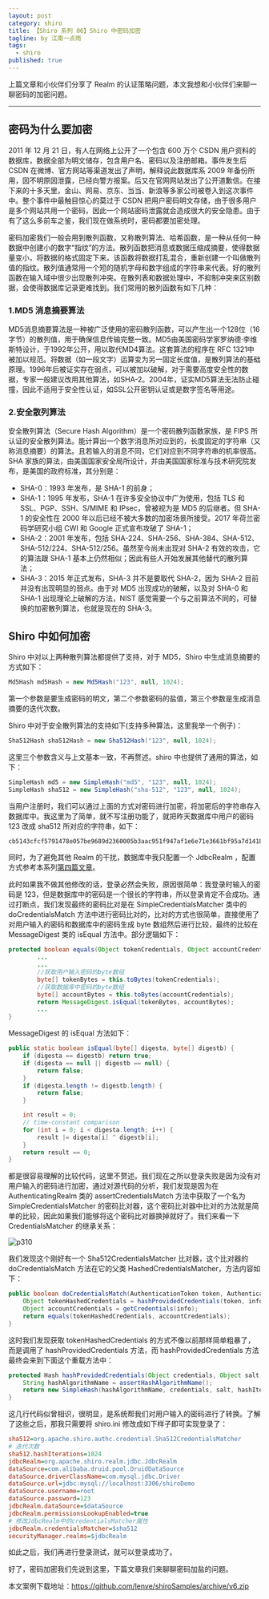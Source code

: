 ```yaml
---
layout: post
category: shiro
title: 【Shiro 系列 06】Shiro 中密码加密
tagline: by 江南一点雨
tags:
  - shiro
published: true
---
```


上篇文章和小伙伴们分享了 Realm 的认证策略问题，本文我想和小伙伴们来聊一聊密码的加密问题。

<!--more-->

---

## 密码为什么要加密

2011 年 12 月 21 日，有人在网络上公开了一个包含 600 万个 CSDN 用户资料的数据库，数据全部为明文储存，包含用户名、密码以及注册邮箱。事件发生后 CSDN 在微博、官方网站等渠道发出了声明，解释说此数据库系 2009 年备份所用，因不明原因泄露，已经向警方报案。后又在官网网站发出了公开道歉信。在接下来的十多天里，金山、网易、京东、当当、新浪等多家公司被卷入到这次事件中。整个事件中最触目惊心的莫过于 CSDN 把用户密码明文存储，由于很多用户是多个网站共用一个密码，因此一个网站密码泄露就会造成很大的安全隐患。由于有了这么多前车之鉴，我们现在做系统时，密码都要加密处理。

密码加密我们一般会用到散列函数，又称散列算法、哈希函数，是一种从任何一种数据中创建小的数字“指纹”的方法。散列函数把消息或数据压缩成摘要，使得数据量变小，将数据的格式固定下来。该函数将数据打乱混合，重新创建一个叫做散列值的指纹。散列值通常用一个短的随机字母和数字组成的字符串来代表。好的散列函数在输入域中很少出现散列冲突。在散列表和数据处理中，不抑制冲突来区别数据，会使得数据库记录更难找到。我们常用的散列函数有如下几种：

### 1.MD5 消息摘要算法

MD5消息摘要算法是一种被广泛使用的密码散列函数，可以产生出一个128位（16字节）的散列值，用于确保信息传输完整一致。MD5由美国密码学家罗纳德·李维斯特设计，于1992年公开，用以取代MD4算法。这套算法的程序在 RFC 1321中被加以规范。将数据（如一段文字）运算变为另一固定长度值，是散列算法的基础原理。1996年后被证实存在弱点，可以被加以破解，对于需要高度安全性的数据，专家一般建议改用其他算法，如SHA-2。2004年，证实MD5算法无法防止碰撞，因此不适用于安全性认证，如SSL公开密钥认证或是数字签名等用途。

### 2.安全散列算法

安全散列算法（Secure Hash Algorithm）是一个密码散列函数家族，是 FIPS 所认证的安全散列算法。能计算出一个数字消息所对应到的，长度固定的字符串（又称消息摘要）的算法。且若输入的消息不同，它们对应到不同字符串的机率很高。SHA 家族的算法，由美国国家安全局所设计，并由美国国家标准与技术研究院发布，是美国的政府标准，其分别是：

- SHA-0：1993 年发布，是 SHA-1 的前身；
- SHA-1：1995 年发布，SHA-1 在许多安全协议中广为使用，包括 TLS 和 SSL、PGP、SSH、S/MIME 和 IPsec，曾被视为是 MD5 的后继者。但 SHA-1 的安全性在 2000 年以后已经不被大多数的加密场景所接受。2017 年荷兰密码学研究小组 CWI 和 Google 正式宣布攻破了 SHA-1；
- SHA-2：2001 年发布，包括 SHA-224、SHA-256、SHA-384、SHA-512、SHA-512/224、SHA-512/256。虽然至今尚未出现对 SHA-2 有效的攻击，它的算法跟 SHA-1 基本上仍然相似；因此有些人开始发展其他替代的散列算法；
- SHA-3：2015 年正式发布，SHA-3 并不是要取代 SHA-2，因为 SHA-2 目前并没有出现明显的弱点。由于对 MD5 出现成功的破解，以及对 SHA-0 和 SHA-1 出现理论上破解的方法，NIST 感觉需要一个与之前算法不同的，可替换的加密散列算法，也就是现在的 SHA-3。

## Shiro 中如何加密

Shiro 中对以上两种散列算法都提供了支持，对于 MD5，Shiro 中生成消息摘要的方式如下：

```java
Md5Hash md5Hash = new Md5Hash("123", null, 1024);
```

第一个参数是要生成密码的明文，第二个参数密码的盐值，第三个参数是生成消息摘要的迭代次数。

Shiro 中对于安全散列算法的支持如下(支持多种算法，这里我举一个例子)：

```java
Sha512Hash sha512Hash = new Sha512Hash("123", null, 1024);
```

这里三个参数含义与上文基本一致，不再赘述。shiro 中也提供了通用的算法，如下：

```java
SimpleHash md5 = new SimpleHash("md5", "123", null, 1024);
SimpleHash sha512 = new SimpleHash("sha-512", "123", null, 1024);
```

当用户注册时，我们可以通过上面的方式对密码进行加密，将加密后的字符串存入数据库中。我这里为了简单，就不写注册功能了，就把昨天数据库中用户的密码 123 改成 sha512 所对应的字符串，如下：

```java
cb5143cfcf5791478e057be9689d2360005b3aac951f947af1e6e71e3661bf95a7d14183dadfb0967bd6338eb4eb2689e9c227761e1640e6a033b8725fabc783
```

同时，为了避免其他 Realm 的干扰，数据库中我只配置一个 JdbcRealm ，配置方式参考本系列[第四篇文章]()。

此时如果我不做其他修改的话，登录必然会失败，原因很简单：我登录时输入的密码是 123，但是数据库中的密码是一个很长的字符串，所以登录肯定不会成功。通过打断点，我们发现最终的密码比对是在 SimpleCredentialsMatcher 类中的 doCredentialsMatch 方法中进行密码比对的，比对的方式也很简单，直接使用了对用户输入的密码和数据库中的密码生成 byte 数组然后进行比较，最终的比较在 MessageDigest 类的 isEqual 方法中。部分逻辑如下：

```java
protected boolean equals(Object tokenCredentials, Object accountCredentials) {
        ...
        ...
        //获取用户输入密码的byte数组
        byte[] tokenBytes = this.toBytes(tokenCredentials);
        //获取数据库中密码的byte数组
        byte[] accountBytes = this.toBytes(accountCredentials);
        return MessageDigest.isEqual(tokenBytes, accountBytes);
        ...
}
```

MessageDigest 的 isEqual 方法如下：

```java
public static boolean isEqual(byte[] digesta, byte[] digestb) {
    if (digesta == digestb) return true;
    if (digesta == null || digestb == null) {
        return false;
    }
    if (digesta.length != digestb.length) {
        return false;
    }

    int result = 0;
    // time-constant comparison
    for (int i = 0; i < digesta.length; i++) {
        result |= digesta[i] ^ digestb[i];
    }
    return result == 0;
}
```

都是很容易理解的比较代码，这里不赘述。我们现在之所以登录失败是因为没有对用户输入的密码进行加密，通过对源代码的分析，我们发现是因为在 AuthenticatingRealm 类的 assertCredentialsMatch 方法中获取了一个名为 SimpleCredentialsMatcher 的密码比对器，这个密码比对器中比对的方法就是简单的比较，因此如果我们能够将这个密码比对器换掉就好了。我们来看一下 CredentialsMatcher 的继承关系：

![p310](http://www.justdojava.com/assets/images/2019/java/image_javaboy/shiro/6-1.jpg)

我们发现这个刚好有一个 Sha512CredentialsMatcher 比对器，这个比对器的 doCredentialsMatch 方法在它的父类 HashedCredentialsMatcher，方法内容如下：

```java
public boolean doCredentialsMatch(AuthenticationToken token, AuthenticationInfo info) {
    Object tokenHashedCredentials = hashProvidedCredentials(token, info);
    Object accountCredentials = getCredentials(info);
    return equals(tokenHashedCredentials, accountCredentials);
}
```

这时我们发现获取 tokenHashedCredentials 的方式不像以前那样简单粗暴了，而是调用了 hashProvidedCredentials 方法，而 hashProvidedCredentials 方法最终会来到下面这个重载方法中：

```java
protected Hash hashProvidedCredentials(Object credentials, Object salt, int hashIterations) {
    String hashAlgorithmName = assertHashAlgorithmName();
    return new SimpleHash(hashAlgorithmName, credentials, salt, hashIterations);
}
```

这几行代码似曾相识，很明显，是系统帮我们对用户输入的密码进行了转换。了解了这些之后，那我只需要将 shiro.ini 修改成如下样子即可实现登录了：

```ini
sha512=org.apache.shiro.authc.credential.Sha512CredentialsMatcher
# 迭代次数
sha512.hashIterations=1024
jdbcRealm=org.apache.shiro.realm.jdbc.JdbcRealm
dataSource=com.alibaba.druid.pool.DruidDataSource
dataSource.driverClassName=com.mysql.jdbc.Driver
dataSource.url=jdbc:mysql://localhost:3306/shiroDemo
dataSource.username=root
dataSource.password=123
jdbcRealm.dataSource=$dataSource
jdbcRealm.permissionsLookupEnabled=true
# 修改JdbcRealm中的credentialsMatcher属性
jdbcRealm.credentialsMatcher=$sha512
securityManager.realms=$jdbcRealm
```

如此之后，我们再进行登录测试，就可以登录成功了。

好了，密码加密我们先说到这里，下篇文章我们来聊聊密码加盐的问题。

本文案例下载地址：https://github.com/lenve/shiroSamples/archive/v6.zip
